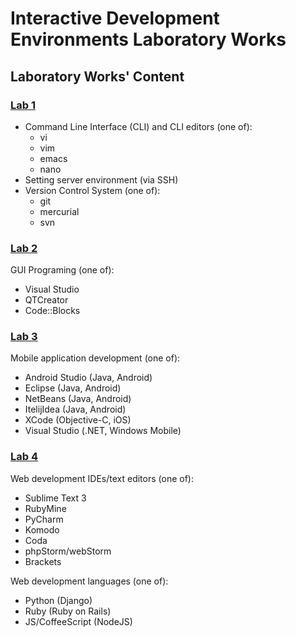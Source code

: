 # Interactive Development Environments Laboratory Works

## Laboratory Works' Content

### [Lab 1](https://github.com/TUM-FAF/IDE/blob/master/MIDPS_LAB_1.md)
- Command Line Interface (CLI) and CLI editors (one of):
  - vi
  - vim
  - emacs
  - nano
- Setting server environment (via SSH)
- Version Control System (one of):
  - git
  - mercurial
  - svn

### [Lab 2](https://github.com/TUM-FAF/IDE/blob/master/MIDPS_LAB_2.md)
GUI Programing (one of):
  - Visual Studio
  - QTCreator
  - Code::Blocks

### [Lab 3](https://github.com/TUM-FAF/IDE/blob/master/MIDPS_LAB_3.md)
Mobile application development (one of):
  - Android Studio (Java, Android)
  - Eclipse (Java, Android)
  - NetBeans (Java, Android)
  - ItelijIdea (Java, Android)
  - XCode (Objective-C, iOS)
  - Visual Studio (.NET, Windows Mobile)

### [Lab 4](https://github.com/TUM-FAF/IDE/blob/master/MIDPS_LAB_4.md)
Web development IDEs/text editors (one of):
  - Sublime Text 3
  - RubyMine
  - PyCharm
  - Komodo
  - Coda
  - phpStorm/webStorm
  - Brackets

Web development languages (one of):
  - Python (Django)
  - Ruby (Ruby on Rails)
  - JS/CoffeeScript (NodeJS)
